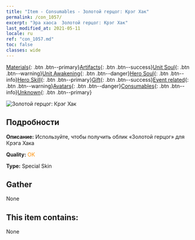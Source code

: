 ```yaml
---
title: "Item - Consumables - Золотой герцог: Крэг Хак"
permalink: /con_1057/
excerpt: "Эра хаоса  Золотой герцог: Крэг Хак"
last_modified_at: 2021-05-11
locale: ru
ref: "con_1057.md"
toc: false
classes: wide
---
```

 [Materials](/ItemsRU/){: .btn .btn--primary}[Artifacts](/ItemsRU/Artifacts/){: .btn .btn--success}[Unit Soul](/ItemsRU/UnitSoul/){: .btn .btn--warning}[Unit Awakening](/ItemsRU/UnitAwakening/){: .btn .btn--danger}[Hero Soul](/ItemsRU/HeroSoul/){: .btn .btn--info}[Hero Skill](/ItemsRU/HeroSkill/){: .btn .btn--primary}[Gift](/ItemsRU/Gift/){: .btn .btn--success}[Event related](/ItemsRU/Events/){: .btn .btn--warning}[Avatars](/ItemsRU/Avatars/){: .btn .btn--danger}[Consumables](/ItemsRU/Consumables/){: .btn .btn--info}[Unknown](/ItemsRU/Unknown/){: .btn .btn--primary}

 ![Золотой герцог: Крэг Хак](/images/h/h_CragHack5.jpg)

## Подробности
 **Описание:** Используйте, чтобы получить облик «Золотой герцог» для Крэга Хака

 **Quality:** <span style="color: #FF8C00">OK</span>

 **Type:** Special Skin

## Gather

  None

## This item contains:

  None

